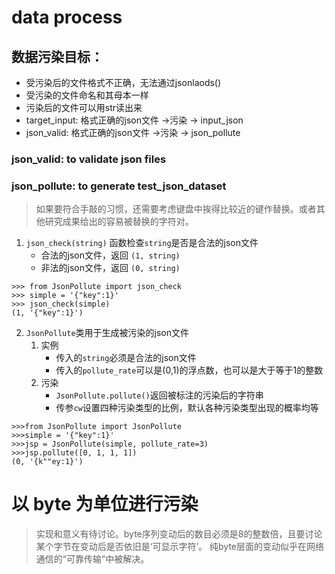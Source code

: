 # data process

## 数据污染目标：
- 受污染后的文件格式不正确，无法通过jsonlaods()
- 受污染的文件命名和其母本一样
- 污染后的文件可以用str读出来
- target_input: 格式正确的json文件 ->污染 -> input_json
- json_valid: 格式正确的json文件 ->污染 -> json_pollute
### json_valid: to validate json files
### json_pollute: to generate test_json_dataset


> 如果要符合手敲的习惯，还需要考虑键盘中挨得比较近的键作替换。或者其他研究成果给出的容易被替换的字符对。

1. `json_check(string)` 函数检查`string`是否是合法的json文件
    * 合法的json文件，返回 `(1, string)`
    * 非法的json文件，返回 `(0, string)`

```shell
>>> from JsonPollute import json_check
>>> simple = '{"key":1}'
>>> json_check(simple)
(1, '{"key":1}')
```

2. `JsonPollute`类用于生成被污染的json文件
    1. 实例
        * 传入的`string`必须是合法的json文件
        * 传入的`pollute_rate`可以是(0,1)的浮点数，也可以是大于等于1的整数
    2. 污染
        * `JsonPollute.pollute()`返回被标注的污染后的字符串
        * 传参`cw`设置四种污染类型的比例，默认各种污染类型出现的概率均等

```shell
>>>from JsonPollute import JsonPollute
>>>simple = '{"key":1}'
>>>jsp = JsonPollute(simple, pollute_rate=3)
>>>jsp.pollute([0, 1, 1, 1])
(0, '{k""ey:1}')
```

# 以 byte 为单位进行污染

> 实现和意义有待讨论。byte序列变动后的数目必须是8的整数倍，且要讨论某个字节在变动后是否依旧是‘可显示字符’。
> 纯byte层面的变动似乎在网络通信的“可靠传输”中被解决。
